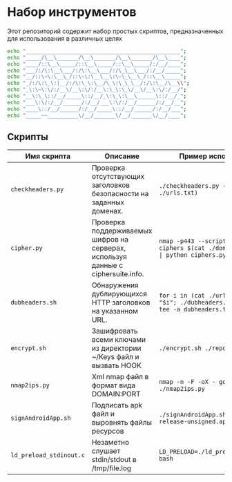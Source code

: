 # Набор инструментов

Этот репозиторий содержит набор простых скриптов, предназначенных для использования в различных целях

```bash 
echo "__________________________________________________";
echo "_____/\__\_______/\__\_______/\__\_______/\__\____";
echo "____/::\__\_____/::\__\_____/::\__\_____/:/__/____";
echo "___/:/\:\__\___/:/\:\__\___/:/\_\__\___/:/__/_____";
echo "__/::\~\:\__\_/::\~\:\__\__\:\~\_\__\_/::\__\_____";
echo "_/:/\:\_\:|__/:/\:\_\:\__/\_\:\_\_\__/:/\:\__/\__\\";
echo "_\:\~\:\/:/__\/__\:\/:/__\:\_\:\_\/__\/__\:\/:/__/";
echo "__\:\_\::/__/_____\::/__/_\:\_\:\__\______\::/__/_";
echo "___\:\/:/__/______/:/__/___\:\/:/__/______/:/__/__";
echo "____\::/__/______/:/__/_____\::/__/______/:/__/___";
echo "_____~~__________\/__/_______\/__/_______\/__/____";
```

## Скрипты

| Имя скрипта     | Описание                                                   | Пример использования                       |
|-----------------|------------------------------------------------------------|---------------------------------------------|
| `checkheaders.py`         | Проверка отсутствующих заголовков безопасности на заданных доменах.               | `./checkheaders.py -d $(cat ./urls.txt)` |
| `cipher.py`               | Проверка поддерживаемых шифров на серверах, используя данные с ciphersuite.info.  | `nmap -p443 --script ssl-enum-ciphers $(cat ./domains.txt) -oX - \| python ciphers.py` |
| `dubheaders.sh`           | Обнаружения дублирующихся HTTP заголовков на указанном URL.                       | `for i in (cat ./urls.txt) echo "$i"; ./dubheaders.sh "$i"; end \| tee -a dubheaders.txt` |
| `encrypt.sh`              | Зашифровать всеми ключами из директории ~/Keys файл и вызвать HOOK                | `./encrypt.sh ./report.docx` |
| `nmap2ips.py`             | Xml nmap файл в формат вида DOMAIN:PORT                                           | `nmap -n -F -oX - google.com \| ./nmap2ips.py` |
| `signAndroidApp.sh`       | Подписать apk файл и выровнять файлы ресурсов                                     | `./signAndroidApp.sh ./app/app-release-unsigned.apk ./output/` |
| `ld_preload_stdinout.c`   | Незаметно слушает stdin/stdout в /tmp/file.log                                    | `LD_PRELOAD=./ld_preload_stdinout.so bash` |
